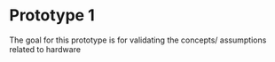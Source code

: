 # Prototype 1

The goal for this prototype is for validating the concepts/ assumptions related to hardware